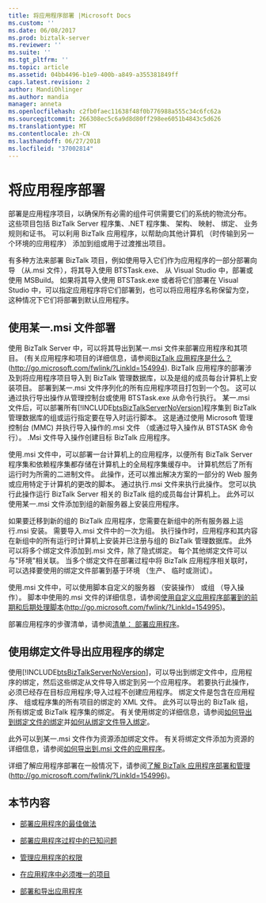 ```yaml
---
title: 将应用程序部署 |Microsoft Docs
ms.custom: ''
ms.date: 06/08/2017
ms.prod: biztalk-server
ms.reviewer: ''
ms.suite: ''
ms.tgt_pltfrm: ''
ms.topic: article
ms.assetid: 04bb4496-b1e9-400b-a849-a355381849ff
caps.latest.revision: 2
author: MandiOhlinger
ms.author: mandia
manager: anneta
ms.openlocfilehash: c2fb0faec11638f48f0b776988a555c34c6fc62a
ms.sourcegitcommit: 266308ec5c6a9d8d80ff298ee6051b4843c5d626
ms.translationtype: MT
ms.contentlocale: zh-CN
ms.lasthandoff: 06/27/2018
ms.locfileid: "37002814"
---
```

# <a name="deploying-an-application"></a>将应用程序部署
部署是应用程序项目，以确保所有必需的组件可供需要它们的系统的物流分布。 这些项目包括 BizTalk Server 程序集、.NET 程序集、 架构、 映射、 绑定、 业务规则和证书。 可以利用 BizTalk 应用程序，以帮助向其他计算机 （时传输到另一个环境的应用程序） 添加到组或用于过渡推出项目。  
  
 有多种方法来部署 BizTalk 项目，例如使用导入它们作为应用程序的一部分部署向导 （从.msi 文件），将其导入使用 BTSTask.exe、 从 Visual Studio 中，部署或使用 MSBuild。 如果将其导入使用 BTSTask.exe 或者将它们部署在 Visual Studio 中，可以指定应用程序将它们部署到，也可以将应用程序名称保留为空，这种情况下它们将部署到默认应用程序。  
  
## <a name="deploying-by-using-an-msi-file"></a>使用某一.msi 文件部署  
 使用 BizTalk Server 中，可以将其导出到某一.msi 文件来部署应用程序和其项目。 (有关应用程序和项目的详细信息，请参阅[BizTalk 应用程序是什么？](http://go.microsoft.com/fwlink/?LinkId=154994) (<http://go.microsoft.com/fwlink/?LinkId=154994>). BizTalk 应用程序的部署涉及到将应用程序项目导入到 BizTalk 管理数据库，以及是组的成员每台计算机上安装项目。 部署到某一.msi 文件序列化的所有应用程序项目打包到一个包。 这可以通过执行导出操作从管理控制台或使用 BTSTask.exe 从命令行执行。 某一.msi 文件后，可以部署所有[!INCLUDE[btsBizTalkServerNoVersion](../includes/btsbiztalkservernoversion-md.md)]程序集到 BizTalk 管理数据库的组或运行指定要在导入时运行脚本。 这是通过使用 Microsoft 管理控制台 (MMC) 并执行导入操作的.msi 文件 （或通过导入操作从 BTSTASK 命令行）。 .Msi 文件导入操作创建目标 BizTalk 应用程序。  
  
 使用.msi 文件中，可以部署一台计算机上的应用程序，以便所有 BizTalk Server 程序集和依赖程序集都存储在计算机上的全局程序集缓存中。 计算机然后了所有运行时为所需的二进制文件。 此操作，还可以推出解决方案的一部分的 Web 服务或应用特定于计算机的更改的脚本。 通过执行.msi 文件来执行此操作。 您可以执行此操作运行 BizTalk Server 相关的 BizTalk 组的成员每台计算机上。 此外可以使用某一.msi 文件添加到组的新服务器上安装应用程序。  
  
 如果要迁移到新的组的 BizTalk 应用程序，您需要在新组中的所有服务器上运行.msi 安装。 需要导入.msi 文件中的一次为组。 执行操作时，应用程序和其内容在新组中的所有运行时计算机上安装并已注册与组的 BizTalk 管理数据库。 此外可以将多个绑定文件添加到.msi 文件，除了隐式绑定。 每个其他绑定文件可以与"环境"相关联。 当多个绑定文件在部署过程中将 BizTalk 应用程序相关联时，可以选择要使用的绑定文件部署到基于环境 （生产、 临时或测试）。  
  
 使用.msi 文件中，可以使用脚本自定义的服务器 （安装操作） 或组 （导入操作）。 脚本中使用的.msi 文件的详细信息，请参阅[使用自定义应用程序部署到的前期和后期处理脚本](http://go.microsoft.com/fwlink/?LinkId=154995)(http://go.microsoft.com/fwlink/?LinkId=154995)。  
  
 部署应用程序的步骤清单，请参阅[清单： 部署应用程序](../technical-guides/checklist-deploying-an-application.md)。  
  
## <a name="exporting-an-applications-bindings-by-using-a-binding-file"></a>使用绑定文件导出应用程序的绑定  
 使用[!INCLUDE[btsBizTalkServerNoVersion](../includes/btsbiztalkservernoversion-md.md)]，可以导出到绑定文件中，应用程序的绑定，然后这些绑定从文件导入绑定到另一个应用程序。 若要执行此操作，必须已经存在目标应用程序;导入过程不创建应用程序。 绑定文件是包含在应用程序、 组或程序集的所有项目的绑定的 XML 文件。 此外可以导出的 BizTalk 组，所有绑定或 BizTalk 程序集的绑定。 有关使用绑定的详细信息，请参阅[如何导出到绑定文件的绑定](../technical-guides/how-to-export-bindings-to-a-binding-file.md)并[如何从绑定文件导入绑定](../technical-guides/how-to-import-bindings-from-a-binding-file.md)。  
  
 此外可以到某一.msi 文件作为资源添加绑定文件。 有关将绑定文件添加为资源的详细信息，请参阅[如何导出到.msi 文件的应用程序](../technical-guides/how-to-export-an-application-to-an-msi-file.md)。  
  
 详细了解应用程序部署在一般情况下，请参阅[了解 BizTalk 应用程序部署和管理](http://go.microsoft.com/fwlink/?LinkId=154996)(http://go.microsoft.com/fwlink/?LinkId=154996)。  
  
## <a name="in-this-section"></a>本节内容  
  
-   [部署应用程序的最佳做法](../technical-guides/best-practices-for-deploying-an-application.md)  
  
-   [部署应用程序过程中的已知问题](../technical-guides/known-issues-with-deploying-an-application.md)  
  
-   [管理应用程序的权限](../technical-guides/permissions-for-managing-an-application.md)  
  
-   [在应用程序中必须唯一的项目](../technical-guides/artifacts-that-must-be-unique-in-an-application.md)  
  
-   [部署和导出应用程序](../technical-guides/deploying-and-exporting-an-application.md)